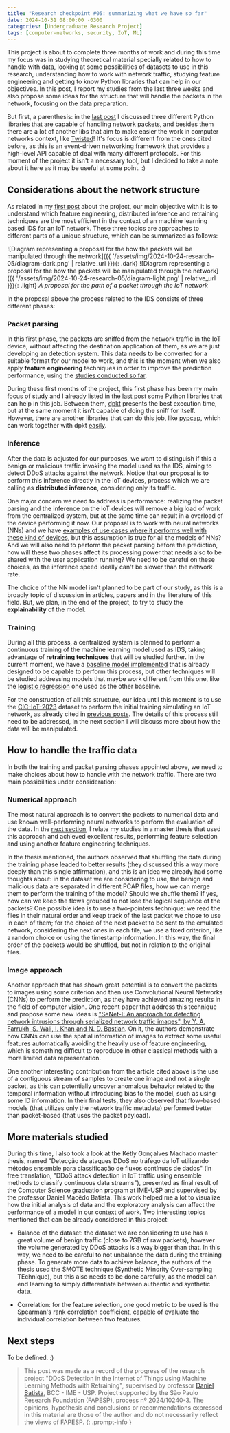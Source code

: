 ```yaml
---
title: "Research checkpoint #05: summarizing what we have so far"
date: 2024-10-31 08:00:00 -0300
categories: [Undergraduate Research Project]
tags: [computer-networks, security, IoT, ML]
---
```


This project is about to complete three months of work and during this time my focus was in studying theoretical material specially related to how to handle with data, looking at some possibilities of datasets to use in this research, understanding how to work with network traffic, studying feature engineering and getting to know Python libraries that can help in our objectives. In this post, I report my studies from the last three weeks and also propose some ideas for the structure that will handle the packets in the network, focusing on the data preparation.

But first, a parenthesis: in the [last post](https://otavioolsilva.github.io/posts/research-04/) I discussed three different Python libraries that are capable of handling network packets, and besides them there are a lot of another libs that aim to make easier the work in computer networks context, like [Twisted](https://twisted.org/)! It's focus is different from the ones cited before, as this is an event-driven networking framework that provides a high-level API capable of deal with many different protocols. For this moment of the project it isn't a necessary tool, but I decided to take a note about it here as it may be useful at some point. :)

## Considerations about the network structure

As related in my [first post](https://otavioolsilva.github.io/posts/research-00/) about the project, our main objective with it is to understand which feature engineering, distributed inference and retraining techniques are the most efficient in the context of an machine learning based IDS for an IoT network. These three topics are approaches to different parts of a unique structure, which can be summarized as follows:

![Diagram representing a proposal for the how the packets will be manipulated through the network]({{ '/assets/img/2024-10-24-research-05/diagram-dark.png' | relative_url }}){: .dark}
![Diagram representing a proposal for the how the packets will be manipulated through the network]({{ '/assets/img/2024-10-24-research-05/diagram-light.png' | relative_url }}){: .light}
_A proposal for the path of a packet through the IoT network_

In the proposal above the process related to the IDS consists of three different phases:

### Packet parsing

In this first phase, the packets are sniffed from the network traffic in the IoT device, without affecting the destination application of them, as we are just developing an detection system. This data needs to be converted for a suitable format for our model to work, and this is the moment when we also apply **feature engineering** techniques in order to improve the prediction performance, using the [studies conducted so far](https://otavioolsilva.github.io/posts/research-01/).

During these first months of the project, this first phase has been my main focus of study and I already listed in the [last post](https://otavioolsilva.github.io/posts/research-04/) some Python libraries that can help in this job. Between them, [dpkt](https://otavioolsilva.github.io/posts/research-04/#dpkt) presents the best execution time, but at the same moment it isn't capable of doing the sniff for itself. However, there are another libraries that can do this job, like [pypcap](https://github.com/pynetwork/pypcap), which can work together with dpkt [easily](https://stackoverflow.com/a/34561338).

### Inference

After the data is adjusted for our purposes, we want to distinguish if this a benign or malicious traffic invoking the model used as the IDS, aiming to detect DDoS attacks against the network. Notice that our proposal is to perform this inference directly in the IoT devices, process which we are calling as **distributed inference**, considering only its traffic.

One major concern we need to address is performance: realizing the packet parsing and the inference on the IoT devices will remove a big load of work from the centralized system, but at the same time can result in a overload of the device performing it now. Our proposal is to work with neural networks (NNs) and we have [examples of use cases where it performs well with these kind of devices](https://pytorch.org/tutorials/intermediate/realtime_rpi.html), but this assumption is true for all the models of NNs? And we will also need to perform the packet parsing before the prediction, how will these two phases affect its processing power that needs also to be shared with the user application running? We need to be careful on these choices, as the inference speed ideally can't be slower than the network rate.

The choice of the NN model isn't planned to be part of our study, as this is a broadly topic of discussion in articles, papers and in the literature of this field. But, we plan, in the end of the project,  to try to study the **explainability** of the model.

### Training

During all this process, a centralized system is planned to perform a continuous training of the machine learning model used as IDS, taking advantage of **retraining techniques** that will be studied further. In the current moment, we have a [baseline model implemented](https://otavioolsilva.github.io/posts/research-02/#implementing-a-hoeffding-tree-model) that is already designed to be capable to perform this process, but other techniques will be studied addressing models that maybe work different from this one, like the [logistic regression](https://otavioolsilva.github.io/posts/research-02/#implementing-a-logistic-regression-model) one used as the other baseline.

For the construction of all this structure, our idea until this moment is to use the [CIC-IoT-2023](https://www.unb.ca/cic/datasets/iotdataset-2023.html) dataset to perform the initial training simulating an IoT network, as already cited in [previous posts](https://otavioolsilva.github.io/posts/research-03/). The details of this process still need to be addressed, in the next section I will discuss more about how the data will be manipulated.

## How to handle the traffic data

In both the training and packet parsing phases appointed above, we need to make choices about how to handle with the network traffic. There are two main possibilities under consideration:

### Numerical approach

The most natural approach is to convert the packets to numerical data and use known well-performing neural networks to perform the evaluation of the data. In the [next section](https://otavioolsilva.github.io/posts/research-05/#more-materials-studied), I relate my studies in a master thesis that used this approach and achieved excellent results, performing feature selection and using another feature engineering techniques.

In the thesis mentioned, the authors observed that shuffling the data during the training phase leaded to better results (they discussed this a way more deeply than this single affirmation), and this is an idea we already had some thoughts about: in the dataset we are considering to use, the benign and malicious data are separated in different PCAP files, how we can merge them to perform the training of the model? Should we shuffle them? If yes, how can we keep the flows grouped to not lose the logical sequence of the packets? One possible idea is to use a two-pointers technique: we read the files in their natural order and keep track of the last packet we chose to use in each of them; for the choice of the next packet to be sent to the emulated network, considering the next ones in each file, we use a fixed criterion, like a random choice or using the timestamp information. In this way, the final order of the packets would be shuffled, but not in relation to the original files.

### Image approach

Another approach that has shown great potential is to convert the packets to images using some criterion and then use Convolutional Neural Networks (CNNs) to perform the prediction, as they have achieved amazing results in the field of computer vision. One recent paper that address this technique and propose some new ideas is ["SeNet-I: An approach for detecting network intrusions through serialized network traffic images", by Y. A. Farrukh, S. Wali, I. Khan and N. D. Bastian](https://www.sciencedirect.com/science/article/pii/S0952197623013532). On it, the authors demonstrate how CNNs can use the spatial information of images to extract some useful features automatically avoiding the heavily use of feature engineering, which is something difficult to reproduce in other classical methods with a more limited data representation.

One another interesting contribution from the article cited above is the use of a contiguous stream of samples to create one image and not a single packet, as this can potentially uncover anomalous behavior related to the temporal information without introducing bias to the model, such as using some ID information. In their final tests, they also observed that flow-based models (that utilizes only the network traffic metadata) performed better than packet-based (that uses the packet payload).

## More materials studied

During this time, I also took a look at the Kétly Gonçalves Machado master thesis, named "Detecção de ataques DDoS no tráfego da IoT utilizando métodos ensemble para classificação de fluxos contínuos de dados" (in free translation, "DDoS attack detection in IoT traffic using ensemble methods to classify continuous data streams"), presented as final result of the Computer Science graduation program at IME-USP and supervised by the professor Daniel Macêdo Batista. This work helped me a lot to visualize how the initial analysis of data and the exploratory analysis can affect the performance of a model in our context of work. Two interesting topics mentioned that can be already considered in this project:

- Balance of the dataset: the dataset we are considering to use has a great volume of benign traffic (close to 7GB of raw packets), however the volume generated by DDoS attacks is a way bigger than that. In this way, we need to be careful to not unbalance the data during the training phase. To generate more data to achieve balance, the authors of the thesis used the SMOTE technique (Synthetic Minority Over-sampling TEchnique), but this also needs to be done carefully, as the model can end learning to simply differentiate between authentic and synthetic data.

- Correlation: for the feature selection, one good metric to be used is the Spearman's rank correlation coefficient, capable of evaluate the individual correlation between two features.

## Next steps

To be defined. :)

> This post was made as a record of the progress of the research project "DDoS Detection in the Internet of Things using Machine Learning Methods with Retraining", supervised by professor [Daniel Batista](https://www.ime.usp.br/~batista/), BCC - IME - USP. Project supported by the São Paulo Research Foundation (FAPESP), process nº 2024/10240-3. The opinions, hypothesis and conclusions or recommendations expressed in this material are those of the author and do not necessarily reflect the views of FAPESP.
{: .prompt-info }

